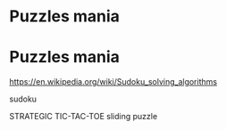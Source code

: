 # Puzzles mania
# Puzzles mania
https://en.wikipedia.org/wiki/Sudoku_solving_algorithms

sudoku

STRATEGIC TIC-TAC-TOE
sliding puzzle
